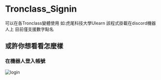 # Tronclass_Signin
可以在各Tronclass變體使用 如:虎尾科技大學Ulearn
該程式掛載在discord機器人上
目前僅支援數字點名

## 或許你想看看怎麼樣
### 在機器人登入帳號
![login]()